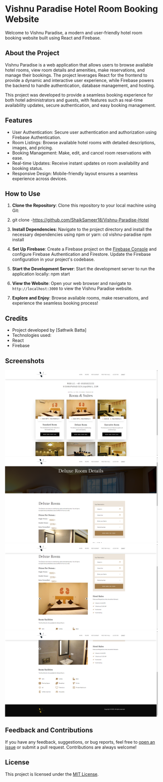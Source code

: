 # Vishnu Paradise Hotel Room Booking Website

Welcome to Vishnu Paradise, a modern and user-friendly hotel room booking website built using React and Firebase.

## About the Project

Vishnu Paradise is a web application that allows users to browse available hotel rooms, view room details and amenities, make reservations, and manage their bookings. The project leverages React for the frontend to provide a dynamic and interactive user experience, while Firebase powers the backend to handle authentication, database management, and hosting.

This project was developed to provide a seamless booking experience for both hotel administrators and guests, with features such as real-time availability updates, secure authentication, and easy booking management.

## Features

- User Authentication: Secure user authentication and authorization using Firebase Authentication.
- Room Listings: Browse available hotel rooms with detailed descriptions, images, and pricing.
- Booking Management: Make, edit, and cancel room reservations with ease.
- Real-time Updates: Receive instant updates on room availability and booking status.
- Responsive Design: Mobile-friendly layout ensures a seamless experience across devices.

## How to Use

1. **Clone the Repository**: Clone this repository to your local machine using Git:
2. git clone -https://github.com/ShaikSameer18/Vishnu-Paradise-Hotel
3. **Install Dependencies**: Navigate to the project directory and install the necessary dependencies using npm or yarn:
cd vishnu-paradise
npm install

4. **Set Up Firebase**: Create a Firebase project on the [Firebase Console](https://console.firebase.google.com/) and configure Firebase Authentication and Firestore. Update the Firebase configuration in your project's codebase.

5. **Start the Development Server**: Start the development server to run the application locally:
   npm start
6. **View the Website**: Open your web browser and navigate to `http://localhost:3000` to view the Vishnu Paradise website.

7. **Explore and Enjoy**: Browse available rooms, make reservations, and experience the seamless booking process!

## Credits

- Project developed by [Sathwik Batta]
- Technologies used:
- React
- Firebase

## Screenshots

![Screenshot](https://github.com/ShaikSameer18/Vishnu-Paradise-Hotel/blob/main/Screenshot%20(167).png)
![Screenshot](https://github.com/ShaikSameer18/Vishnu-Paradise-Hotel/blob/main/Screenshot%20(168).png)
![Screenshot](https://github.com/ShaikSameer18/Vishnu-Paradise-Hotel/blob/main/Screenshot%20(169).png)
![Screenshot](https://github.com/ShaikSameer18/Vishnu-Paradise-Hotel/blob/main/Screenshot%20(170).png)

## Feedback and Contributions

If you have any feedback, suggestions, or bug reports, feel free to [open an issue](https://github.com/ShaikSameer18/Vishnu-Paradise-Hotel/issues) or submit a pull request. Contributions are always welcome!

## License

This project is licensed under the [MIT License](LICENSE).

